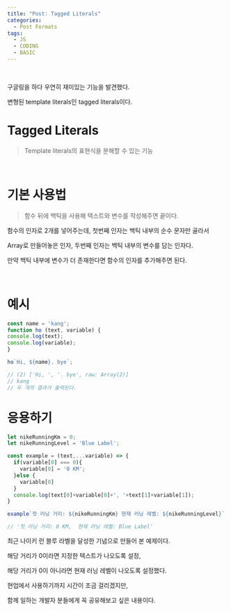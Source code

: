 ```yaml
---
title: "Post: Tagged Literals"
categories:
  - Post Formats
tags:
  - JS
  - CODING
  - BASIC
---
```


<br>

구글링을 하다 우연히 재미있는 기능을 발견했다.

변형된 template literals인 tagged literals이다.

#  Tagged Literals

> Template literals의 표현식을 분해할 수 있는 기능

<br>

# 기본 사용법

> 함수 뒤에 백틱을 사용해 텍스트와 변수를 작성해주면 끝이다.

함수의 인자로 2개를 넣어주는데, 첫번째 인자는 백틱 내부의 순수 문자만 골라서

Array로 만들어놓은 인자, 두번째 인자는 백틱 내부의 변수를 담는 인자다.

만약 백틱 내부에 변수가 더 존재한다면 함수의 인자를 추가해주면 된다.

<br>

# 예시

```test01.js
const name = 'kang';
function ho (text, variable) {
console.log(text);
console.log(variable);
}

ho`Hi, ${name}. bye`;

// (2) ['Hi, ', '. bye', raw: Array(2)]
// kang
// 두 개의 결과가 출력된다.
```

# 응용하기

``` testResult.js
let nikeRunningKm = 0;
let nikeRunningLevel = 'Blue Label';

const example = (text,...variable) => {
  if(variable[0] === 0){
    variable[0] = '0 KM';
  }else {
    variable[0]
  }
  console.log(text[0]+variable[0]+', '+text[1]+variable[1]);
}

example`첫 러닝 거리: ${nikeRunningKm} 현재 러닝 레벨: ${nikeRunningLevel}`

// '첫 러닝 거리: 0 KM,  현재 러닝 레벨: Blue Label'
```

최근 나이키 런 블루 라벨을 달성한 기념으로 만들어 본 예제이다.

해당 거리가 0이라면 지정한 텍스트가 나오도록 설정,

해당 거리가 0이 아니라면 현재 러닝 레벨이 나오도록 설정했다.

현업에서 사용하기까지 시간이 조금 걸리겠지만,

함께 일하는 개발자 분들에게 꼭 공유해보고 싶은 내용이다.
